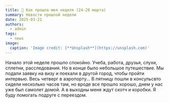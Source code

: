 ```yaml
---
title: 🧠 Как прошла моя неделя (24-28 марта)
summary: Новости прошлой недели
date: 2025-03-21
authors:
  - admin
tags:
  - news
image:
  caption: 'Image credit: [**Unsplash**](https://unsplash.com)'
---
```


Начало этой неделе прошло спокойно. Учеба, работа, друзья, слухи, сплетни, расследования. Но в конце было небольшое путешествие. Мы подали заявку на визу и поехали в другой город, чтобы пройти интервью. Весь четверг в аэропорту... В пятницу пошли в консульсвто сидели несколько часов там, но вроде все прошло хорошо, днем у нас уже был самолет домой. А в выходны меня ждут скотч и коробки. Я буду помогать подруге с переездом.
